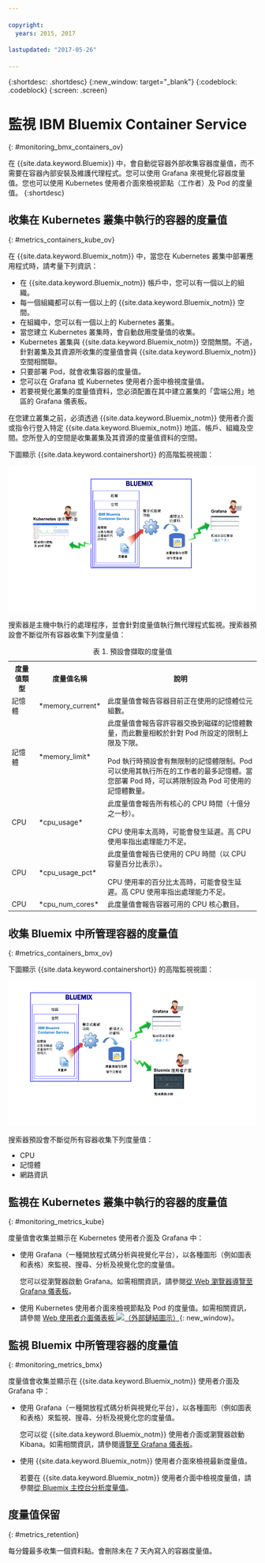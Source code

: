 ```yaml
---

copyright:
  years: 2015, 2017

lastupdated: "2017-05-26"

---
```



{:shortdesc: .shortdesc}
{:new_window: target="_blank"}
{:codeblock: .codeblock}
{:screen: .screen}


# 監視 IBM Bluemix Container Service
{: #monitoring_bmx_containers_ov}

在 {{site.data.keyword.Bluemix}} 中，會自動從容器外部收集容器度量值，而不需要在容器內部安裝及維護代理程式。您可以使用 Grafana 來視覺化容器度量值。您也可以使用 Kubernetes 使用者介面來檢視節點（工作者）及 Pod 的度量值。
{:shortdesc}

## 收集在 Kubernetes 叢集中執行的容器的度量值
{: #metrics_containers_kube_ov}

在 {{site.data.keyword.Bluemix_notm}} 中，當您在 Kubernetes 叢集中部署應用程式時，請考量下列資訊：

* 在 {{site.data.keyword.Bluemix_notm}} 帳戶中，您可以有一個以上的組織。
* 每一個組織都可以有一個以上的 {{site.data.keyword.Bluemix_notm}} 空間。
* 在組織中，您可以有一個以上的 Kubernetes 叢集。
* 當您建立 Kubernetes 叢集時，會自動啟用度量值的收集。
* Kubernetes 叢集與 {{site.data.keyword.Bluemix_notm}} 空間無關。不過，針對叢集及其資源所收集的度量值會與 {{site.data.keyword.Bluemix_notm}} 空間相關聯。
* 只要部署 Pod，就會收集容器的度量值。
* 您可以在 Grafana 或 Kubernetes 使用者介面中檢視度量值。
* 若要視覺化叢集的度量值資料，您必須配置在其中建立叢集的「雲端公用」地區的 Grafana 儀表板。

在您建立叢集之前，必須透過 {{site.data.keyword.Bluemix_notm}} 使用者介面或指令行登入特定 {{site.data.keyword.Bluemix_notm}} 地區、帳戶、組織及空間。您所登入的空間是收集叢集及其資源的度量值資料的空間。

下圖顯示 {{site.data.keyword.containershort}} 的高階監視視圖：

![Kubernetes 叢集中所部署容器的高階元件概觀](images/monitoring_kube.gif "Kubernetes 叢集中所部署容器的高階元件概觀")

搜索器是主機中執行的處理程序，並會針對度量值執行無代理程式監視。搜索器預設會不斷從所有容器收集下列度量值：

<table>
  <caption>表 1. 預設會擷取的度量值</caption>
  <tr>
    <th>度量值類型</th>
    <th>度量值名稱</th>
    <th>說明</th>
  </tr>
  <tr>
    <td>記憶體</td>
    <td>*memory_current*</td>
    <td>此度量值會報告容器目前正在使用的記憶體位元組數。</td>
  </tr>
  <tr>
    <td>記憶體</td>
    <td>*memory_limit*</td>
    <td>此度量值會報告容許容器交換到磁碟的記憶體數量，而此數量相較於針對 Pod 所設定的限制上限及下限。<br> <br>Pod 執行時預設會有無限制的記憶體限制。Pod 可以使用其執行所在的工作者的最多記憶體。當您部署 Pod 時，可以將限制設為 Pod 可使用的記憶體數量。</td>
  </tr>
  <tr>
    <td>CPU</td>
    <td>*cpu_usage*</td>
    <td>此度量值會報告所有核心的 CPU 時間（十億分之一秒）。<br><br>CPU 使用率太高時，可能會發生延遲。高 CPU 使用率指出處理能力不足。</td>
  </tr>
  <tr>
    <td>CPU</td>
    <td>*cpu_usage_pct*</td>
    <td>此度量值會報告已使用的 CPU 時間（以 CPU 容量百分比表示）。<br><br>CPU 使用率的百分比太高時，可能會發生延遲。高 CPU 使用率指出處理能力不足。</td>
  </tr>
  <tr>
    <td>CPU</td>
    <td>*cpu_num_cores*</td>
    <td>此度量值會報告容器可用的 CPU 核心數目。</td>
  </tr>
</table>


## 收集 Bluemix 中所管理容器的度量值
{: #metrics_containers_bmx_ov}

下圖顯示 {{site.data.keyword.containershort}} 的高階監視視圖：

![{{site.data.keyword.Bluemix_notm}} 所管理雲端基礎架構中所部署容器的高階元件概觀](images/monitoring_bmx.gif "{{site.data.keyword.Bluemix_notm}} 所管理雲端基礎架構中所部署容器的高階元件概觀")

搜索器預設會不斷從所有容器收集下列度量值：

* CPU
* 記憶體
* 網路資訊


## 監視在 Kubernetes 叢集中執行的容器的度量值
{: #monitoring_metrics_kube}

度量值會收集並顯示在 Kubernetes 使用者介面及 Grafana 中：

* 使用 Grafana（一種開放程式碼分析與視覺化平台），以各種圖形（例如圖表和表格）來監視、搜尋、分析及視覺化您的度量值。
 
    您可以從瀏覽器啟動 Grafana。如需相關資訊，請參閱[從 Web 瀏覽器導覽至 Grafana 儀表板](../grafana/navigating_grafana.html#launch_grafana_from_browser)。
    
* 使用 Kubernetes 使用者介面來檢視節點及 Pod 的度量值。如需相關資訊，請參閱 [Web 使用者介面儀表板 ![（外部鏈結圖示）](../../../icons/launch-glyph.svg "外部鏈結圖示")](https://kubernetes.io/docs/tasks/access-application-cluster/web-ui-dashboard/){: new_window}。


## 監視 Bluemix 中所管理容器的度量值
{: #monitoring_metrics_bmx}

度量值會收集並顯示在 {{site.data.keyword.Bluemix_notm}} 使用者介面及 Grafana 中：

* 使用 Grafana（一種開放程式碼分析與視覺化平台），以各種圖形（例如圖表和表格）來監視、搜尋、分析及視覺化您的度量值。
 
    您可以從 {{site.data.keyword.Bluemix_notm}} 使用者介面或瀏覽器啟動 Kibana。如需相關資訊，請參閱[導覽至 Grafana 儀表板](../grafana/navigating_grafana.html#navigating_grafana)。
    

* 使用 {{site.data.keyword.Bluemix_notm}} 使用者介面來檢視最新度量值。

    若要在 {{site.data.keyword.Bluemix_notm}} 使用者介面中檢視度量值，請參閱[從 Bluemix 主控台分析度量值](analyzing_metrics_bmx_ui.html#analyzing_metrics_bmx_ui)。


## 度量值保留
{: #metrics_retention}

每分鐘最多收集一個資料點。會刪除未在 7 天內寫入的容器度量值。
    

